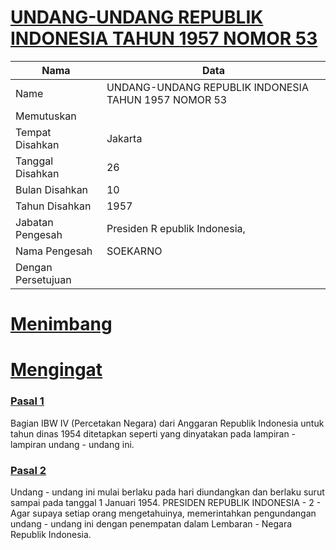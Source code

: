 # [UNDANG-UNDANG REPUBLIK INDONESIA TAHUN 1957 NOMOR 53](http://example.org/legal/document/uu/1957/53)

| Nama | Data |
| ------ | ----- |
|Name|UNDANG-UNDANG REPUBLIK INDONESIA TAHUN 1957 NOMOR 53|
|Memutuskan||
|Tempat Disahkan|Jakarta|
|Tanggal Disahkan|26|
|Bulan Disahkan|10|
|Tahun Disahkan|1957|
|Jabatan Pengesah|Presiden R epublik Indonesia,|
|Nama Pengesah|SOEKARNO|
|Dengan Persetujuan||
# [Menimbang](http://example.org/legal/document/uu/1957/53/menimbang)

# [Mengingat](http://example.org/legal/document/uu/1957/53/mengingat)


### [Pasal 1](http://example.org/legal/document/uu/1957/53/pasal/0001)
Bagian IBW IV (Percetakan Negara) dari Anggaran Republik Indonesia untuk tahun dinas 1954 ditetapkan seperti yang dinyatakan pada lampiran - lampiran undang - undang ini.


### [Pasal 2](http://example.org/legal/document/uu/1957/53/pasal/0002)
Undang - undang ini mulai berlaku pada hari diundangkan dan berlaku surut sampai pada tanggal 1 Januari 1954. PRESIDEN REPUBLIK INDONESIA - 2 - Agar supaya setiap orang mengetahuinya, memerintahkan pengundangan undang - undang ini dengan penempatan dalam Lembaran - Negara Republik Indonesia.
